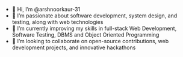 - 👋 Hi, I’m @arshnoorkaur-31
- 👀 I’m passionate about software development, system design, and testing, along with web technologies
- 🌱 I’m currently improving my skills in full-stack Web Development, Software Testing, DBMS and Object Oriented Programming
- 💞️ I’m looking to collaborate on open-source contributions, web development projects, and innovative hackathons

